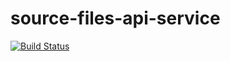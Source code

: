 # source-files-api-service
[![Build Status](https://travis-ci.org/8451/source-files-api-service.svg?branch=master)](https://travis-ci.org/8451/source-files-api-service)
